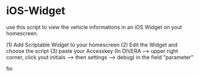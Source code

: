 # iOS-Widget

use this script to view the vehicle informations in an iOS Widget on yout homescreen.

(1) Add Scriptable Widget to your homescreen
(2) Edit the Widget and choose the script
(3) paste your Accesskey (In DIVERA --> upper right corner, click yout initials --> then settings --> debug) in the field "parameter"

fin
